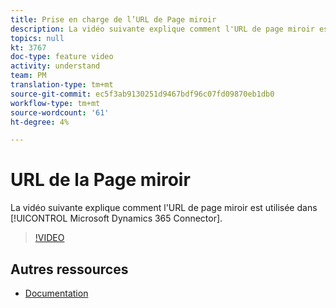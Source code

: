 ```yaml
---
title: Prise en charge de l’URL de Page miroir
description: La vidéo suivante explique comment l'URL de page miroir est utilisée dans le connecteur Microsoft Dynamics 365 Standard (ACS) de Adobe Campaign Standard.
topics: null
kt: 3767
doc-type: feature video
activity: understand
team: PM
translation-type: tm+mt
source-git-commit: ec5f3ab9130251d9467bdf96c07fd09870eb1db0
workflow-type: tm+mt
source-wordcount: '61'
ht-degree: 4%

---
```



# URL de la Page miroir

La vidéo suivante explique comment l&#39;URL de page miroir est utilisée dans [!UICONTROL Microsoft Dynamics 365 Connector].

>[!VIDEO](https://video.tv.adobe.com/v/29253?quality=12)

## Autres ressources

* [Documentation](https://docs.adobe.com/content/help/en/campaign-standard/using/integrating-with-adobe-cloud/campaign-and-microsoft-dynamics-365/working-with-campaign-standard-and-ms-dynamics/working-with-campaign-standard-and-microsoft-dynamics-365.htmll)
